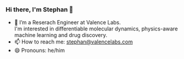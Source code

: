 ### Hi there, I'm Stephan 👋

- 🔭 I’m a Reserach Engineer at Valence Labs.<br>
I'm interested in differentiable molecular dynamics, physics-aware machine learning and drug discovery.
- 📫 How to reach me: stephan@valencelabs.com
- 😄 Pronouns: he/him


<!--
**S-Thaler/S-Thaler** is a ✨ _special_ ✨ repository because its `README.md` (this file) appears on your GitHub profile.

Here are some ideas to get you started:

- 🔭 I’m currently working on ...
- 🌱 I’m currently learning ...
- 👯 I’m looking to collaborate on ...
- 🤔 I’m looking for help with ...
- 💬 Ask me about ...
- 📫 How to reach me: ...
- 😄 Pronouns: ...
- ⚡ Fun fact: ...
-->
